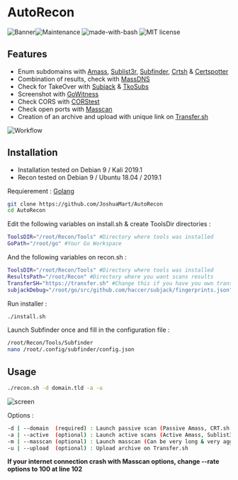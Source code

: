 # AutoRecon
![Banner](https://image.noelshack.com/fichiers/2019/03/5/1547806549-ti-banner.png)![Maintenance](https://img.shields.io/badge/Maintained%3F-yes-green.svg) ![made-with-bash](https://img.shields.io/badge/Made%20with-Bash-1f425f.svg)  ![MIT license](https://img.shields.io/badge/License-MIT-blue.svg)

## Features
- Enum subdomains with [Amass](https://github.com/OWASP/Amass/), [Sublist3r](https://github.com/aboul3la/Sublist3r), [Subfinder](https://github.com/subfinder/subfinder), [Crtsh](http://crt.sh/) & [Certspotter](https://certspotter.com/)
- Combination of results, check with [MassDNS](https://github.com/blechschmidt/massdns)
- Check for TakeOver with [Subjack](https://github.com/haccer/subjack) & [TkoSubs](https://github.com/anshumanbh/tko-subs)
- Screenshot with [GoWitness](https://github.com/sensepost/gowitness) 
- Check CORS with [CORStest](https://github.com/RUB-NDS/CORStest)
- Check open ports with [Masscan](https://github.com/robertdavidgraham/masscan) 
- Creation of an archive and upload with unique link on [Transfer.sh](https://transfer.sh)

![Workflow](http://image.noelshack.com/fichiers/2019/25/4/1561050522-autoreconworkflow.png)

## Installation
- Installation tested on Debian 9 / Kali 2019.1
- Recon tested on Debian 9 / Ubuntu 18.04 / 2019.1

Requierement : [Golang](https://golang.org/doc/install)
```bash
git clone https://github.com/JoshuaMart/AutoRecon
cd AutoRecon
```
Edit the following variables on install.sh & create ToolsDir directories :
```bash
ToolsDIR="/root/Recon/Tools" #Directory where tools was installed
GoPath="/root/go" #Your Go Workspace
```
And the following variables on recon.sh :
```bash
ToolsDIR="/root/Recon/Tools" #Directory where tools was installed
ResultsPath="/root/Recon" #Directory where you want scans results
TransferSH="https://transfer.sh" #Change this if you have you own transfer.sh
subjackDebug="/root/go/src/github.com/haccer/subjack/fingerprints.json" #Subjack bug without this ...
```
Run installer :
```bash
./install.sh
```
Launch Subfinder once and fill in the configuration file :
```bash
/root/Recon/Tools/Subfinder
nano /root/.config/subfinder/config.json
```

## Usage

```bash
./recon.sh -d domain.tld -a -u
```
![screen](http://image.noelshack.com/fichiers/2019/25/5/1561100782-autorecon.png)

Options :
```bash
-d | --domain  (required) : Launch passive scan (Passive Amass, CRT.sh, Certspotter, Subfinder, Subjack, TkoSubs)
-a | --active  (optional) : Launch active scans (Active Amass, Sublist3r, GoWitness, CORStest)
-m | --masscan (optional) : Launch masscan (Can be very long & very aggressive ...)
-u | --upload  (optional) : Upload archive on Transfer.sh
```

**If your internet connection crash with Masscan options, change --rate options to 100 at line 102**
